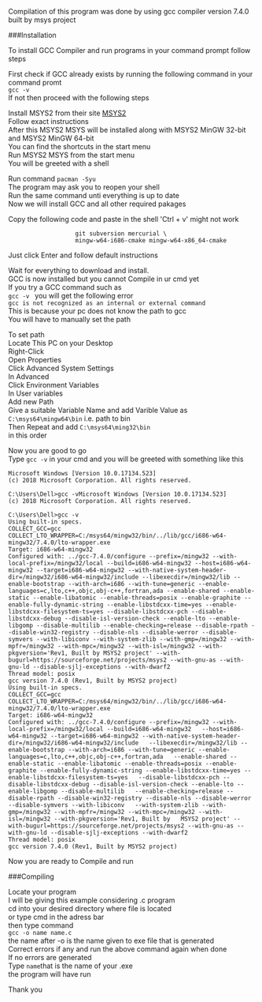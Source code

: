 Compilation of this program was done by using gcc compiler version 7.4.0 built by msys project  

###Installation   

To install GCC Compiler and run programs in your command prompt follow steps   
 
 First check if GCC already exists by running the following command in your command promt  
 `gcc -v`   
 If not then proceed with the following steps  

 Install MSYS2 from their site [MSYS2](http://www.msys2.org/)    
 Follow exact instructions    
 After this MSYS2 MSYS will be installed along with MSYS2 MinGW 32-bit and MSYS2 MinGW 64-bit    
 You can find the shortcuts in the start menu    
 Run MSYS2 MSYS from the start menu     
 You will be greeted with a shell    

 Run command ` pacman -Syu `    
 The program may ask you to reopen your shell     
 Run the same command unti everything is up to date    
 Now we will install GCC and all other required pakages   
 
 Copy the following code and paste in the shell 'Ctrl + v' might not work  
 ```pacman -S --needed base-devel mingw-w64-i686-toolchain mingw-w64-x86_64-toolchain \  
                    git subversion mercurial \
                    mingw-w64-i686-cmake mingw-w64-x86_64-cmake
```
 Just click Enter and follow default instructions  
 
 Wait for everything to download and install.  
 GCC is now installed but you cannot Compile in ur cmd yet  
 If you try a GCC command such as   
 `gcc -v `
 you will get the following error  
 `gcc is not recognized as an internal or external command`  
 This is because your pc does not know the path to gcc  
 You will have to manually set the path  

 To set path  
 Locate This PC on your Desktop  
 Right-Click   
 Open Properties  
 Click Advanced System Settings  
 In Advanced   
 Click Environment Variables  
 In User variables   
 Add new Path   
 Give a suitable Variable Name and add Varible Value as `C:\msys64\mingw64\bin` i.e. path to bin  
 Then Repeat and add `C:\msys64\ming32\bin`   
   in this order  

 Now you are good to go   
 Type `gcc -v` in your cmd and you will be greeted with something like this  
 ```
 Microsoft Windows [Version 10.0.17134.523]
(c) 2018 Microsoft Corporation. All rights reserved.

C:\Users\Dell>gcc -vMicrosoft Windows [Version 10.0.17134.523]
(c) 2018 Microsoft Corporation. All rights reserved.

C:\Users\Dell>gcc -v
Using built-in specs.
COLLECT_GCC=gcc
COLLECT_LTO_WRAPPER=C:/msys64/mingw32/bin/../lib/gcc/i686-w64-mingw32/7.4.0/lto-wrapper.exe
Target: i686-w64-mingw32
Configured with: ../gcc-7.4.0/configure --prefix=/mingw32 --with-local-prefix=/mingw32/local --build=i686-w64-mingw32 --host=i686-w64-mingw32 --target=i686-w64-mingw32 --with-native-system-header-dir=/mingw32/i686-w64-mingw32/include --libexecdir=/mingw32/lib --enable-bootstrap --with-arch=i686 --with-tune=generic --enable-languages=c,lto,c++,objc,obj-c++,fortran,ada --enable-shared --enable-static --enable-libatomic --enable-threads=posix --enable-graphite --enable-fully-dynamic-string --enable-libstdcxx-time=yes --enable-libstdcxx-filesystem-ts=yes --disable-libstdcxx-pch --disable-libstdcxx-debug --disable-isl-version-check --enable-lto --enable-libgomp --disable-multilib --enable-checking=release --disable-rpath --disable-win32-registry --disable-nls --disable-werror --disable-symvers --with-libiconv --with-system-zlib --with-gmp=/mingw32 --with-mpfr=/mingw32 --with-mpc=/mingw32 --with-isl=/mingw32 --with-pkgversion='Rev1, Built by MSYS2 project' --with-bugurl=https://sourceforge.net/projects/msys2 --with-gnu-as --with-gnu-ld --disable-sjlj-exceptions --with-dwarf2
Thread model: posix
gcc version 7.4.0 (Rev1, Built by MSYS2 project)
Using built-in specs.
COLLECT_GCC=gcc
COLLECT_LTO_WRAPPER=C:/msys64/mingw32/bin/../lib/gcc/i686-w64-mingw32/7.4.0/lto-wrapper.exe
Target: i686-w64-mingw32
Configured with: ../gcc-7.4.0/configure --prefix=/mingw32 --with-local-prefix=/mingw32/local --build=i686-w64-mingw32   --host=i686-w64-mingw32 --target=i686-w64-mingw32 --with-native-system-header-dir=/mingw32/i686-w64-mingw32/include   --libexecdir=/mingw32/lib --enable-bootstrap --with-arch=i686 --with-tune=generic --enable-languages=c,lto,c++,objc,obj-c++,fortran,ada   --enable-shared --enable-static --enable-libatomic --enable-threads=posix --enable-graphite --enable-fully-dynamic-string --enable-libstdcxx-time=yes --enable-libstdcxx-filesystem-ts=yes   --disable-libstdcxx-pch --disable-libstdcxx-debug --disable-isl-version-check --enable-lto --enable-libgomp --disable-multilib   --enable-checking=release --disable-rpath --disable-win32-registry --disable-nls --disable-werror --disable-symvers --with-libiconv   --with-system-zlib --with-gmp=/mingw32 --with-mpfr=/mingw32 --with-mpc=/mingw32 --with-isl=/mingw32 --with-pkgversion='Rev1, Built by   MSYS2 project' --with-bugurl=https://sourceforge.net/projects/msys2 --with-gnu-as --with-gnu-ld --disable-sjlj-exceptions --with-dwarf2  
Thread model: posix
gcc version 7.4.0 (Rev1, Built by MSYS2 project)
 ```
 Now you are ready to Compile and run  



###Compiling  

 Locate your program   
 I will be giving this example considering .c program  
 cd into your desired directory where file is located  
 or type cmd in the adress bar   
 then type command   
 `gcc -o name name.c`  
 the name after -o is the name given to exe file that is generated  
 Correct errors if any and run the above command again when done   
 If no errors are generated   
 Type `name`that is the name of your .exe   
 the program will have run  



 Thank you  